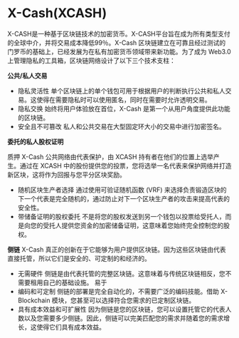 # 

# X-Cash(XCASH)

X-CASH是一种基于区块链技术的加密货币。X-CASH平台旨在成为所有类型支付的全球中介，并将交易成本降低99％。X-Cash 区块链建立在可靠且经过测试的门罗币的基础上，已经发展为在私有加密货币领域带来新功能。为了成为 Web3.0 上管理隐私的工具箱，区块链网络设计了以下三个技术支柱：

**公共/私人交易**

- 隐私灵活性
  单个区块链上的单个钱包可用于根据用户的判断执行公共和私人交易。这使得在需要隐私时可以使用匿名，同时在需要时允许透明交易。
- 隐私交换
  始终将用户体验放在首位，X-Cash 是第一个从用户角度提供此功能的区块链。
- 安全且不可篡改
  私人和公共交易在大型固定环大小的交易中进行加密签名。

**委托的私人股权证明**

质押 X-Cash 公共网络由代表保护，由 XCASH 持有者在他们的位置上选举产生。通过在 XCASH 中的股份提供您的投票，您将选举一名代表来保护网络并打造新区块，这将作为回报与您平分区块奖励。

- 随机区块生产者选择
  通过使用可验证随机函数 (VRF) 来选择负责锻造区块的下一个代表是完全随机的，通过防止对下一个区块生产者的攻击来提高代表的安全性。
- 带储备证明的股权委托
  不是将您的股权发送到另一个钱包以投票给受托人，而是向您的受托人提供您资金的加密储备证明，这意味着您始终完全控制您的股权。

**侧链**
X-Cash 真正的创新在于它能够为用户提供区块链。因为这些区块链由代表直接托管，所以它们是安全的、可定制的和经济的。

- 无需硬件
  侧链是由代表托管的完整区块链。这意味着与传统区块链相反，您不需要租用自己的基础设施。
  ‍易于
- 编码和可定制
  侧链的部署是完全自动化的，不需要广泛的编码技能。借助 X-Blockchain 模块，您甚至可以选择符合您需求的已定制区块链。
- 具有成本效益和可扩展性
  因为侧链是您的区块链，您可以设置托管它的代表人数以及您需要多少侧链。因此，侧链可以完美匹配您的需求并随着您的需求增长，这使得它们具有成本效益。



